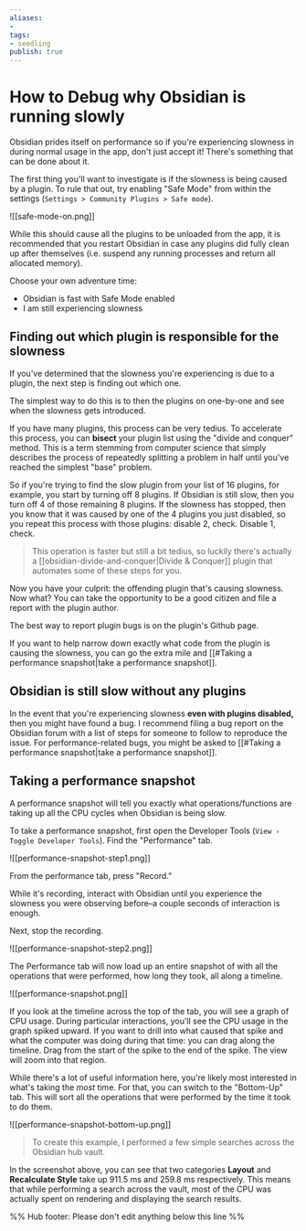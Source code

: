 ```yaml
---
aliases: 
- 
tags:
- seedling
publish: true
---
```


# How to Debug why Obsidian is running slowly

Obsidian prides itself on performance so if you're experiencing slowness in during normal usage in the app, don't just accept it! There's something that can be done about it.

The first thing you'll want to investigate is if the slowness is being caused by a plugin. To rule that out, try enabling "Safe Mode" from within the settings (`Settings > Community Plugins > Safe mode`).

![[safe-mode-on.png]]

While this should cause all the plugins to be unloaded from the app, it is recommended that you restart Obsidian in case any plugins did fully clean up after themselves (i.e. suspend any running processes and return all allocated memory).

Choose your own adventure time:
- Obsidian is fast with Safe Mode enabled
- I am still experiencing slowness

## Finding out which plugin is responsible for the slowness

If you've determined that the slowness you're experiencing is due to a plugin, the next step is finding out which one.

The simplest way to do this is to then the plugins on one-by-one and see when the slowness gets introduced.

If you have many plugins, this process can be very tedius. To accelerate this process, you can **bisect** your plugin list using the "divide and conquer" method. This is a term stemming from computer science that simply describes the process of repeatedly splitting a problem in half until you've reached the simplest "base" problem.

So if you're trying to find the slow plugin from your list of 16 plugins, for example, you start by turning off 8 plugins. If Obsidian is still slow, then you turn off 4 of those remaining 8 plugins. If the slowness has stopped, then you know that it was caused by one of the 4 plugins you just disabled, so you repeat this process with those plugins: disable 2, check. Disable 1, check.

> This operation is faster but still a bit tedius, so luckily there's actually a [[obsidian-divide-and-conquer|Divide & Conquer]] plugin that automates some of these steps for you.

Now you have your culprit: the offending plugin that's causing slowness. Now what? You can take the opportunity to be a good citizen and file a report with the plugin author.

The best way to report plugin bugs is on the plugin's Github page.

If you want to help narrow down exactly what code from the plugin is causing the slowness, you can go the extra mile and [[#Taking a performance snapshot|take a performance snapshot]].

## Obsidian is still slow without any plugins

In the event that you're experiencing slowness __even with plugins disabled,__ then you might have found a bug. I recommend filing a bug report on the Obsidian forum with a list of steps for someone to follow to reproduce the issue. For performance-related bugs, you might be asked to [[#Taking a performance snapshot|take a performance snapshot]].

## Taking a performance snapshot

A performance snapshot will tell you exactly what operations/functions are taking up all the CPU cycles when Obsidian is being slow.

To take a performance snapshot, first open the Developer Tools (`View › Toggle Developer Tools`). Find the "Performance" tab.

![[performance-snapshot-step1.png]]

From the performance tab, press "Record."

While it's recording, interact with Obsidian until you experience the slowness you were observing before–a couple seconds of interaction is enough.

Next, stop the recording.

![[performance-snapshot-step2.png]]

The Performance tab will now load up an entire snapshot of with all the operations that were performed, how long they took, all along a timeline.

![[performance-snapshot.png]]

If you look at the timeline across the top of the tab, you will see a graph of CPU usage. During particular interactions, you'll see the CPU usage in the graph spiked upward. If you want to drill into what caused that spike and what the computer was doing during that time: you can drag along the timeline. Drag from the start of the spike to the end of the spike. The view will zoom into that region.

While there's a lot of useful information here, you're likely most interested in what's taking the _most_ time. For that, you can switch to the "Bottom-Up" tab. This will sort all the operations that were performed by the time it took to do them.  

![[performance-snapshot-bottom-up.png]]

> To create this example, I performed a few simple searches across the Obsidian hub vault.

In the screenshot above, you can see that two categories **Layout** and **Recalculate Style** take up 911.5 ms and 259.8 ms respectively. This means that while performing a search across the vault, most of the CPU was actually spent on rendering and displaying the search results. 

%% Hub footer: Please don't edit anything below this line %%

